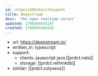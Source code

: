 ```yaml
---
id: cn3qnii692wtwcs7asupw7o
title: Deepstream
desc: 'the open realtime server'
updated: 1706564445147
created: 1706564384242
---
```


- url: https://deepstream.io/
- written_in: typescript
- support: 
  - clients: javascript java [[prdct.nats]]
  - storage: [[prdct.rethinkdb]]
- similar: [[prdct.colyseus]]